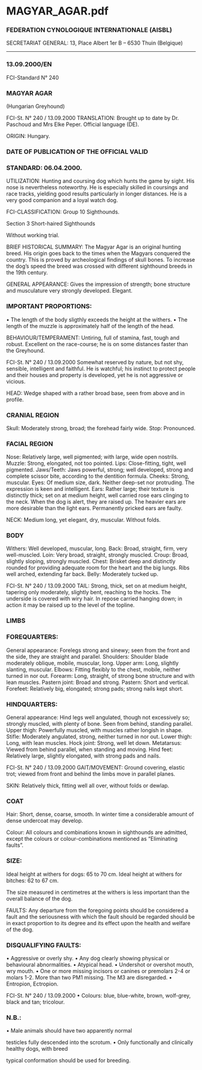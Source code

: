 # MAGYAR_AGAR.pdf


### FEDERATION CYNOLOGIQUE INTERNATIONALE (AISBL)


SECRETARIAT GENERAL: 13, Place Albert 1er  B – 6530 Thuin (Belgique)
______________________________________________________________________________

### 13.09.2000/EN



FCI-Standard N° 240

### MAGYAR AGAR


(Hungarian Greyhound)




FCI-St. N° 240 / 13.09.2000
TRANSLATION: Brought up to date by Dr. Paschoud and Mrs
Elke Peper.  Official language (DE).

ORIGIN: Hungary.

### DATE OF PUBLICATION OF THE OFFICIAL VALID



### STANDARD: 06.04.2000.



UTILIZATION: Hunting and coursing dog which hunts the game
by sight. His nose is nevertheless noteworthy. He is especially skilled
in coursings and race tracks, yielding good results particularly in
longer distances. He is a very good companion and a loyal watch
dog.

FCI-CLASSIFICATION:  Group 10 Sighthounds.


Section 3 Short-haired Sighthounds


Without working trial.

BRIEF HISTORICAL SUMMARY: The Magyar Agar is an
original hunting breed. His origin goes back to the times when the
Magyars conquered the country. This is proved by archeological
findings of skull bones. To increase the dog’s speed the breed was
crossed with different sighthound breeds in the 19th century.

GENERAL APPEARANCE: Gives the impression of strength;
bone structure and musculature very strongly developed. Elegant.

### IMPORTANT PROPORTIONS:


•
The length of the body sligthly exceeds the height at the withers.
•
The length of the muzzle is approximately half of the length of
the head.

BEHAVIOUR/TEMPERAMENT:  Untiring, full of stamina, fast,
tough and robust. Excellent on the race-course; he is on some
distances faster than the Greyhound.


FCI-St. N° 240 / 13.09.2000
Somewhat reserved by nature, but not shy, sensible, intelligent and
faithful.   He is watchful; his instinct to protect people and their
houses and property is developed, yet he is not aggressive or vicious.

HEAD: Wedge shaped with a rather broad base, seen from above
and in profile.

### CRANIAL REGION



Skull: Moderately strong, broad; the forehead fairly wide.
Stop: Pronounced.

### FACIAL REGION



Nose: Relatively large, well pigmented; with large, wide open
nostrils.
Muzzle: Strong, elongated, not too pointed.
Lips: Close-fitting, tight, well pigmented.
Jaws/Teeth: Jaws powerful, strong; well developed, strong and
complete scissor bite, according to the dentition formula.
Cheeks: Strong, muscular.
Eyes: Of medium size, dark. Neither deep-set nor protruding. The
expression is keen and intelligent.
Ears: Rather large; their texture is distinctly thick; set on at medium
height, well carried rose ears clinging to the neck. When the dog is
alert, they are raised up. The heavier ears are more desirable than the
light ears. Permanently pricked ears are faulty.

NECK: Medium long, yet elegant, dry, muscular. Without folds.

### BODY


Withers: Well developed, muscular, long.
Back: Broad, straight, firm, very well-muscled.
Loin: Very broad, straight, strongly muscled.
Croup: Broad, slightly sloping, strongly muscled.
Chest: Brisket deep and distinctly rounded for providing adequate
room for the heart and the big lungs. Ribs well arched, extending far
back.
Belly: Moderately tucked up.



FCI-St. N° 240 / 13.09.2000
TAIL: Strong, thick, set on at medium height, tapering only
moderately, slightly bent, reaching to the hocks. The underside is
covered with wiry hair. In repose carried hanging down; in action it
may be raised up to the level of the topline.

### LIMBS



### FOREQUARTERS:


General appearance: Forelegs strong and sinewy; seen from the front
and the side, they are straight and parallel.
Shoulders: Shoulder blade moderately oblique, mobile, muscular,
long.
Upper arm: Long, slightly slanting, muscular.
Elbows: Fitting flexibly to the chest, mobile, neither turned in nor
out.
Forearm: Long, straight, of strong bone structure and with lean
muscles.
Pastern joint: Broad and strong.
Pastern: Short and vertical.
Forefeet: Relatively big, elongated; strong pads; strong nails kept
short.

### HINDQUARTERS:


General appearance: Hind legs well angulated, though not
excessively so; strongly muscled, with plenty of bone. Seen from
behind, standing parallel.
Upper thigh: Powerfully muscled, with muscles rather longish in
shape.
Stifle: Moderately angulated, strong, neither turned in nor out.
Lower thigh: Long, with lean muscles.
Hock joint: Strong, well let down.
Metatarsus: Viewed from behind parallel, when standing and
moving.
Hind feet: Relatively large, slightly elongated, with strong pads and
nails.




FCI-St. N° 240 / 13.09.2000
GAIT/MOVEMENT: Ground covering, elastic trot; viewed from
front and behind the limbs move in parallel planes.

SKIN: Relatively thick, fitting well all over, without folds or dewlap.

### COAT


Hair: Short, dense, coarse, smooth. In winter time a considerable
amount of dense undercoat may develop.

Colour: All colours and combinations known in sighthounds are
admitted, except the colours or colour-combinations mentioned as
“Eliminating faults”.

### SIZE:


Ideal height at withers for dogs:
65 to 70 cm.
Ideal height at withers for bitches:
62 to 67 cm.

The size measured in centimetres at the withers is less important than
the overall balance of the dog.

FAULTS: Any departure from the foregoing points should be
considered a fault and the seriousness with which the fault should be
regarded should be in exact proportion to its degree and its effect
upon the health and welfare of the dog.

### DISQUALIFYING FAULTS:


•
Aggressive or overly shy.
•
Any
dog
clearly showing
physical
or
behavioural
abnormalities.
•
Atypical head.
•
Undershot or overshot mouth, wry mouth.
•
One or more missing incisors or canines or premolars 2-4 or
molars 1-2. More than two PM1 missing. The M3 are
disregarded.
•
Entropion, Ectropion.



FCI-St. N° 240 / 13.09.2000
•
Colours: blue, blue-white, brown, wolf-grey, black and tan;
tricolour.


### N.B.:


•
Male animals should have two apparently normal

testicles fully descended into the scrotum.
•
Only functionally and clinically healthy dogs, with breed

typical conformation should be used for breeding.






